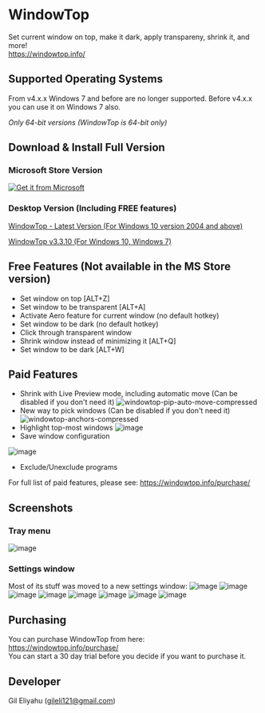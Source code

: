# WindowTop
Set current window on top, make it dark, apply transpareny, shrink it, and more!  
https://windowtop.info/

## Supported Operating Systems
From v4.x.x Windows 7 and before are no longer supported.
Before v4.x.x you can use it on Windows 7 also.

*Only 64-bit versions (WindowTop is 64-bit only)*

## Download & Install Full Version

### Microsoft Store Version

[![Get it from Microsoft](https://user-images.githubusercontent.com/17680514/127212538-33dcdab6-c3e2-4a13-97c6-d8cfa648b9dd.png)](ms-windows-store://pdp/?ProductId=9PG6GHB4CT57)


### Desktop Version (Including FREE features)
[WindowTop - Latest Version (For Windows 10 version 2004 and above)](https://github.com/gileli121/WindowTop/releases/latest) 

[WindowTop v3.3.10 (For Windows 10, Windows 7)](https://github.com/gileli121/WindowTop/releases/v3.3.10) 

## Free Features (Not available in the MS Store version)
* Set window on top  [ALT+Z]
* Set window to be transparent [ALT+A]
* Activate Aero feature for current window (no default hotkey)
* Set window to be dark (no default hotkey)
* Click through transparent window
* Shrink window instead of minimizing it [ALT+Q]
* Set window to be dark [ALT+W]

## Paid Features
* Shrink with Live Preview mode, including automatic move (Can be disabled if you don't need it)
![windowtop-pip-auto-move-compressed](https://user-images.githubusercontent.com/17680514/124478292-b8890400-ddad-11eb-9f8b-c0e51f0a9da5.gif)
* New way to pick windows (Can be disabled if you don't need it)
![windowtop-anchors-compressed](https://user-images.githubusercontent.com/17680514/124478616-0d2c7f00-ddae-11eb-81f2-2dbe0f6336bf.gif)
* Highlight top-most windows
![image](https://user-images.githubusercontent.com/17680514/124478818-3f3de100-ddae-11eb-94d5-ef0a5176f569.png)
* Save window configuration

![image](https://user-images.githubusercontent.com/17680514/124478891-55e43800-ddae-11eb-96c7-e8648f1339dd.png)
* Exclude/Unexclude programs

For full list of paid features, please see:
https://windowtop.info/purchase/

## Screenshots

### Tray menu
![image](https://user-images.githubusercontent.com/17680514/111429043-13b0c100-8701-11eb-9a9f-dfad0f9c9bbd.png)

### Settings window
Most of its stuff was moved to a new settings window:
![image](https://user-images.githubusercontent.com/17680514/111429278-743ffe00-8701-11eb-8fb3-981f2e0a0b6e.png)
![image](https://user-images.githubusercontent.com/17680514/111428750-984f0f80-8700-11eb-9d70-a226ee4be1c4.png)
![image](https://user-images.githubusercontent.com/17680514/111428801-ac930c80-8700-11eb-8e4b-5acb208bbf78.png)
![image](https://user-images.githubusercontent.com/17680514/111428834-b9176500-8700-11eb-9c24-06a5b62f8c7d.png)
![image](https://user-images.githubusercontent.com/17680514/111428892-d4827000-8700-11eb-9ca7-71ccb32e207e.png)
![image](https://user-images.githubusercontent.com/17680514/111428934-e3692280-8700-11eb-978a-1e3d3c37e41e.png)
![image](https://user-images.githubusercontent.com/17680514/111428996-00055a80-8701-11eb-9ac4-dc41babe21dd.png)
![image](https://user-images.githubusercontent.com/17680514/111583012-669f7c80-87c4-11eb-86ce-fde4cdea187b.png)


## Purchasing
You can purchase WindowTop from here:  
https://windowtop.info/purchase/  
You can start a 30 day trial before you decide if you want to purchase it.

## Developer
Gil Eliyahu (gileli121@gmail.com)

